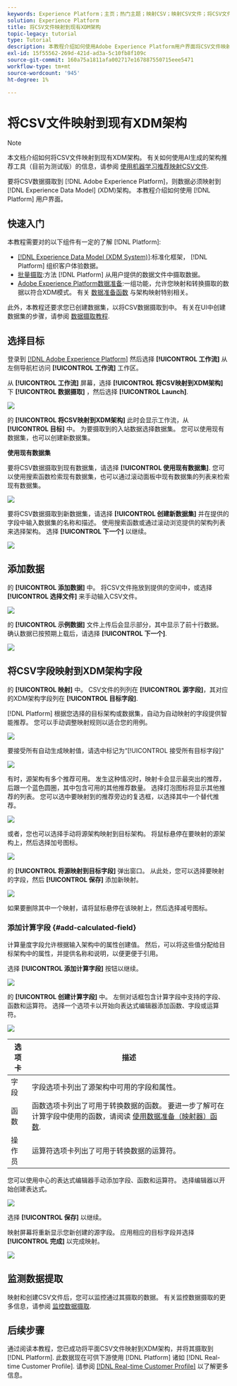 ```yaml
---
keywords: Experience Platform；主页；热门主题；映射CSV；映射CSV文件；将CSV文件映射到XDM；将CSV映射到XDM;UI指南；
solution: Experience Platform
title: 将CSV文件映射到现有XDM架构
topic-legacy: tutorial
type: Tutorial
description: 本教程介绍如何使用Adobe Experience Platform用户界面将CSV文件映射到现有XDM架构。
exl-id: 15f55562-269d-421d-ad3a-5c10fb8f109c
source-git-commit: 160a75a1811afa002717e167887550715eee5471
workflow-type: tm+mt
source-wordcount: '945'
ht-degree: 1%

---
```


# 将CSV文件映射到现有XDM架构

>[!NOTE]
>
>本文档介绍如何将CSV文件映射到现有XDM架构。 有关如何使用AI生成的架构推荐工具（目前为测试版）的信息，请参阅 [使用机器学习推荐映射CSV文件](./recommendations.md).

要将CSV数据摄取到 [!DNL Adobe Experience Platform]，则数据必须映射到 [!DNL Experience Data Model] (XDM)架构。 本教程介绍如何使用 [!DNL Platform] 用户界面。

## 快速入门

本教程需要对的以下组件有一定的了解 [!DNL Platform]:

- [[!DNL Experience Data Model (XDM System)]](../../../xdm/home.md):标准化框架， [!DNL Platform] 组织客户体验数据。
- [批量摄取](../../batch-ingestion/overview.md):方法 [!DNL Platform] 从用户提供的数据文件中摄取数据。
- [Adobe Experience Platform数据准备](../../batch-ingestion/overview.md):一组功能，允许您映射和转换摄取的数据以符合XDM模式。 有关 [数据准备函数](../../../data-prep/functions.md) 与架构映射特别相关。

此外，本教程还要求您已创建数据集，以将CSV数据摄取到中。 有关在UI中创建数据集的步骤，请参阅 [数据摄取教程](../ingest-batch-data.md).

## 选择目标

登录到 [[!DNL Adobe Experience Platform]](https://platform.adobe.com) 然后选择 **[!UICONTROL 工作流]** 从左侧导航栏访问 **[!UICONTROL 工作流]** 工作区。

从 **[!UICONTROL 工作流]** 屏幕，选择 **[!UICONTROL 将CSV映射到XDM架构]** 下 **[!UICONTROL 数据摄取]** ，然后选择 **[!UICONTROL Launch]**.

![](../../images/tutorials/map-a-csv-file/workflows.png)

的 **[!UICONTROL 将CSV映射到XDM架构]** 此时会显示工作流，从 **[!UICONTROL 目标]** 中。 为要摄取到的入站数据选择数据集。 您可以使用现有数据集，也可以创建新数据集。

**使用现有数据集**

要将CSV数据摄取到现有数据集，请选择 **[!UICONTROL 使用现有数据集]**. 您可以使用搜索函数检索现有数据集，也可以通过滚动面板中现有数据集的列表来检索现有数据集。

![](../../images/tutorials/map-a-csv-file/use-existing-dataset.png)

要将CSV数据摄取到新数据集，请选择 **[!UICONTROL 创建新数据集]** 并在提供的字段中输入数据集的名称和描述。 使用搜索函数或通过滚动浏览提供的架构列表来选择架构。 选择 **[!UICONTROL 下一个]** 以继续。

![](../../images/tutorials/map-a-csv-file/create-new-dataset.png)

## 添加数据

的 **[!UICONTROL 添加数据]** 中。 将CSV文件拖放到提供的空间中，或选择 **[!UICONTROL 选择文件]** 来手动输入CSV文件。

![](../../images/tutorials/map-a-csv-file/add-data.png)

的 **[!UICONTROL 示例数据]** 文件上传后会显示部分，其中显示了前十行数据。 确认数据已按预期上载后，请选择 **[!UICONTROL 下一个]**.

![](../../images/tutorials/map-a-csv-file/sample-data.png)

## 将CSV字段映射到XDM架构字段

的 **[!UICONTROL 映射]** 中。 CSV文件的列列在 **[!UICONTROL 源字段]**，其对应的XDM架构字段列在 **[!UICONTROL 目标字段]**.

[!DNL Platform] 根据您选择的目标架构或数据集，自动为自动映射的字段提供智能推荐。 您可以手动调整映射规则以适合您的用例。

![](../../images/tutorials/map-a-csv-file/mapping-with-suggestions.png)

要接受所有自动生成映射值，请选中标记为“[!UICONTROL 接受所有目标字段]&quot;

![](../../images/tutorials/map-a-csv-file/filled-mapping-with-suggestions.png)

有时，源架构有多个推荐可用。 发生这种情况时，映射卡会显示最突出的推荐，后跟一个蓝色圆圈，其中包含可用的其他推荐数量。 选择灯泡图标将显示其他推荐的列表。 您可以选中要映射到的推荐旁边的复选框，以选择其中一个替代推荐。

![](../../images/tutorials/map-a-csv-file/multiple-recommendations.png)

或者，您也可以选择手动将源架构映射到目标架构。 将鼠标悬停在要映射的源架构上，然后选择加号图标。

![](../../images/tutorials/map-a-csv-file/mapping-with-suggestions-and-buttons.png)

的 **[!UICONTROL 将源映射到目标字段]** 弹出窗口。 从此处，您可以选择要映射的字段，然后 **[!UICONTROL 保存]** 添加新映射。

![](../../images/tutorials/map-a-csv-file/manual-mapping.png)

如果要删除其中一个映射，请将鼠标悬停在该映射上，然后选择减号图标。

### 添加计算字段 {#add-calculated-field}

计算量度字段允许根据输入架构中的属性创建值。 然后，可以将这些值分配给目标架构中的属性，并提供名称和说明，以便更便于引用。

选择 **[!UICONTROL 添加计算字段]** 按钮以继续。

![](../../images/tutorials/map-a-csv-file/add-calculated-field.png)

的 **[!UICONTROL 创建计算字段]** 中。 左侧对话框包含计算字段中支持的字段、函数和运算符。 选择一个选项卡以开始向表达式编辑器添加函数、字段或运算符。

![](../../images/tutorials/map-a-csv-file/create-calculated-fields.png)

| 选项卡 | 描述 |
| --------- | ----------- |
| 字段 | 字段选项卡列出了源架构中可用的字段和属性。 |
| 函数 | 函数选项卡列出了可用于转换数据的函数。 要进一步了解可在计算字段中使用的函数，请阅读 [使用数据准备（映射器）函数](../../../data-prep/functions.md). |
| 操作员 | 运算符选项卡列出了可用于转换数据的运算符。 |

您可以使用中心的表达式编辑器手动添加字段、函数和运算符。 选择编辑器以开始创建表达式。

![](../../images/tutorials/map-a-csv-file/create-calculated-field.png)

选择 **[!UICONTROL 保存]** 以继续。

映射屏幕将重新显示您新创建的源字段。 应用相应的目标字段并选择 **[!UICONTROL 完成]** 以完成映射。

![](../../images/tutorials/map-a-csv-file/new-calculated-field.png)

## 监测数据提取

映射和创建CSV文件后，您可以监控通过其摄取的数据。 有关监控数据摄取的更多信息，请参阅 [监控数据摄取](../../../ingestion/quality/monitor-data-ingestion.md).

## 后续步骤

通过阅读本教程，您已成功将平面CSV文件映射到XDM架构，并将其摄取到 [!DNL Platform]. 此数据现在可供下游使用 [!DNL Platform] 诸如 [!DNL Real-time Customer Profile]. 请参阅 [[!DNL Real-time Customer Profile]](../../../profile/home.md) 以了解更多信息。
